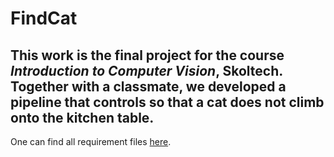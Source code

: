 # FindCat
This work is the **final project** for the course *Introduction to Computer Vision*, Skoltech. Together with a classmate, we developed a pipeline that controls so that a cat does not climb onto the kitchen table.
--
One can find all requirement files [here](https://drive.google.com/drive/folders/1gB3QDWHyy09Zl-AHrWXClZ9_I9dpVaFq?usp=sharing).

